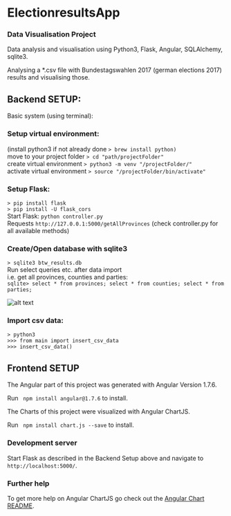 # ElectionresultsApp
### Data Visualisation Project

Data analysis and visualisation using Python3, Flask, Angular, SQLAlchemy, sqlite3.

Analysing a *.csv file with Bundestagswahlen 2017 (german elections 2017) results and visualising those.

## Backend SETUP:

Basic system (using terminal):

### Setup virtual environment:  
(install python3 if not already done `> brew install python)`  
move to your project folder `> cd "path/projectFolder"`  
create virtual environment `> python3 -m venv "/projectFolder/"`  
activate virtual environment `> source "/projectFolder/bin/activate"`  

### Setup Flask:  
`> pip install flask`  
`> pip install -U flask_cors`  
Start Flask: `python controller.py`  
Requests `http://127.0.0.1:5000/getAllProvinces` (check controller.py for all available methods)  

### Create/Open database with sqlite3
`> sqlite3 btw_results.db`  
Run select queries etc. after data import  
i.e. get all provinces, counties and parties:  
`sqlite> select * from provinces; select * from counties; select * from parties;`  

![alt text](https://github.com/Cris567/electionresults-app/blob/master/btw17-db_.png)

### Import csv data:
`> python3`  
`>>> from main import insert_csv_data`  
`>>> insert_csv_data()`

## Frontend SETUP
The Angular part of this project was generated with Angular Version 1.7.6.

Run ` npm install angular@1.7.6` to install.

The Charts of this project were visualized with Angular ChartJS.

Run ` npm install chart.js --save` to install.

### Development server

Start Flask as described in the Backend Setup above and navigate to `http://localhost:5000/`.

### Further help

To get more help on Angular ChartJS go check out the [Angular Chart README](http://jtblin.github.io/angular-chart.js/).
